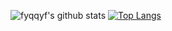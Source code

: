 ![fyqqyf's github stats](https://github-readme-stats.vercel.app/api?username=fyqqyf&show_icons=true&theme=radical)
[![Top Langs](https://github-readme-stats.vercel.app/api/top-langs/?username=fyqqyf&layout=compact)](https://github.com/anuraghazra/github-readme-stats)
